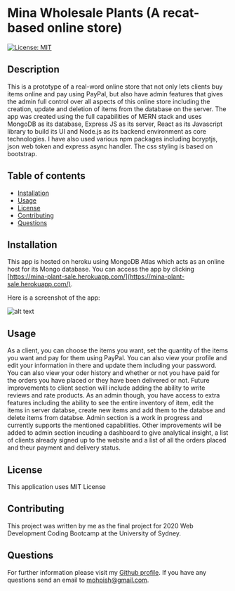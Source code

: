# Mina Wholesale Plants (A recat-based online store)

  [![License: MIT](https://img.shields.io/badge/License-MIT-yellow.svg)](https://github.com/Mohammad-Pishdar/employee_summary_template_engine/blob/master/LICENSE)

  ## Description
  This is a prototype of a real-word online store that not only lets clients buy items online and pay using PayPal, but also have admin features that gives the admin full control over all aspects of this online store including the creation, update and deletion of items from the database on the server. The app was created using the full capabilities of MERN stack and uses MongoDB as its database, Express JS as its server, React as its Javascript library to build its UI and Node.js as its backend environment as core technologies. I have also used various npm packages including bcryptjs, json web token and express async handler. The css styling is based on bootstrap.

  ## Table of contents
  
  * [Installation](#installation)
  * [Usage](#usage)
  * [License](#license)
  * [Contributing](#contributing)
  * [Questions](#questions)
  

  ## Installation

  This app is hosted on heroku using MongoDB Atlas which acts as an online host for its Mongo database. You can access the app by clicking [https://mina-plant-sale.herokuapp.com/](https://mina-plant-sale.herokuapp.com/).
  
  Here is a screenshot of the app:
  
  ![alt text](https://github.com/Mohammad-Pishdar/Mina-Ecommerce-Portal-For-plant-sale/blob/main/ReadmeImages/5.jpg?raw=true)

  ## Usage

As a client, you can choose the items you want, set the quantity of the items you want and pay for them using PayPal. You can also view your profile and edit your information in there and update them including your password. You can also view your oder history and whether or not you have paid for the orders you have placed or they have been delivered or not. Future improvements to client section will include adding the ability to write reviews and rate products. As an admin though, you have access to extra features including the ability to see the entire inventory of item, edit the items in server databse, create new items and add them to the databse and delete items from databse. Admin section is a work in progress and currently supports the mentioned capabilities. Other improvements will be added to admin section incuding a dashboard to give analytical insight, a list of clients already signed up to the website and a list of all the orders placed and theur payment and delivery status.  

  ## License

  This application uses MIT License

  ## Contributing

  This project was written by me as the final project for 2020 Web Development Coding Bootcamp at the University of Sydney.

  ## Questions

  For further information please visit my [Github profile](https://github.com/Mohammad-Pishdar). If you have any questions send an email to mohpish@gmail.com.

